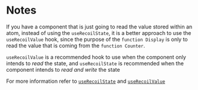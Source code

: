 # Notes

<TimeStamp start="0:43" end="0:53">

If you have a component that is just going to read the value stored within an atom, instead of using the `useRecoilState`, it is a better approach to use the `useRecoilValue` hook, since the purpose of the `function Display` is only to read the value that is coming from the `function Counter`. 

`useRecoilValue` is a recommended hook to use when the component only intends to *read* the state, and `useRecoilState` is recommended when the component intends to *read and write* the state

For more information refer to [`useRecoilState`](https://recoiljs.org/docs/api-reference/core/useRecoilState/) and [`useRecoilValue`](https://recoiljs.org/docs/api-reference/core/useRecoilValue/)

</TimeStamp>

